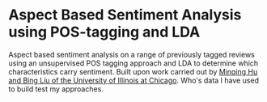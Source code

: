 # Aspect Based Sentiment Analysis using POS-tagging and LDA
Aspect based sentiment analysis on a range of previously tagged reviews using an unsupervised POS tagging approach and LDA to determine which characteristics carry sentiment.
Built upon work carried out by [Minqing Hu and Bing Liu of the University of Illinois at Chicago](https://www.cs.uic.edu/~liub/publications/aaai04-featureExtract.pdf).
Who's data I have used to build test my approaches.
